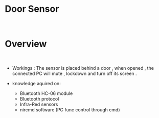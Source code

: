 # Door Sensor
<br>

# Overview  
<br>

- Workings : The sensor is placed behind a door , when opened , the connected PC will mute , lockdown and turn off its screen .

- knowledge aquired on:
    <br>
    - Bluetooth HC-06 module
    - Bluetooth protocol
    - Infra-Red sensors
    - nircmd software (PC func control through cmd)
